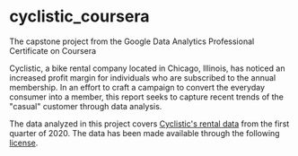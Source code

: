 # cyclistic_coursera
The capstone project from the Google Data Analytics Professional Certificate on Coursera

Cyclistic, a bike rental company located in Chicago, Illinois, has noticed an increased profit margin for individuals who are subscribed to the annual membership. In an effort to craft a campaign to convert the everyday consumer into a member, this report seeks to capture recent trends of the "casual" customer through data analysis.

The data analyzed in this project covers [Cyclistic's rental data](https://divvy-tripdata.s3.amazonaws.com/index.html) from the first quarter of 2020. The data has been made available through the following [license](https://divvybikes.com/data-license-agreement). 
